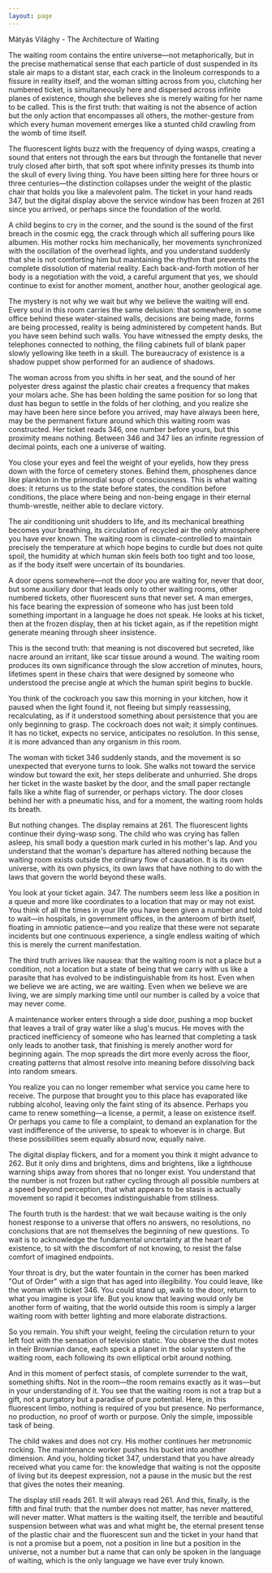 ```yaml
---
layout: page
---
```

Mátyás Világhy - The Architecture of Waiting

The waiting room contains the entire universe—not metaphorically, but in the precise mathematical sense that each particle of dust suspended in its stale air maps to a distant star, each crack in the linoleum corresponds to a fissure in reality itself, and the woman sitting across from you, clutching her numbered ticket, is simultaneously here and dispersed across infinite planes of existence, though she believes she is merely waiting for her name to be called. This is the first truth: that waiting is not the absence of action but the only action that encompasses all others, the mother-gesture from which every human movement emerges like a stunted child crawling from the womb of time itself.

The fluorescent lights buzz with the frequency of dying wasps, creating a sound that enters not through the ears but through the fontanelle that never truly closed after birth, that soft spot where infinity presses its thumb into the skull of every living thing. You have been sitting here for three hours or three centuries—the distinction collapses under the weight of the plastic chair that holds you like a malevolent palm. The ticket in your hand reads 347, but the digital display above the service window has been frozen at 261 since you arrived, or perhaps since the foundation of the world.

A child begins to cry in the corner, and the sound is the sound of the first breach in the cosmic egg, the crack through which all suffering pours like albumen. His mother rocks him mechanically, her movements synchronized with the oscillation of the overhead lights, and you understand suddenly that she is not comforting him but maintaining the rhythm that prevents the complete dissolution of material reality. Each back-and-forth motion of her body is a negotiation with the void, a careful argument that yes, we should continue to exist for another moment, another hour, another geological age.

The mystery is not why we wait but why we believe the waiting will end. Every soul in this room carries the same delusion: that somewhere, in some office behind these water-stained walls, decisions are being made, forms are being processed, reality is being administered by competent hands. But you have seen behind such walls. You have witnessed the empty desks, the telephones connected to nothing, the filing cabinets full of blank paper slowly yellowing like teeth in a skull. The bureaucracy of existence is a shadow puppet show performed for an audience of shadows.

The woman across from you shifts in her seat, and the sound of her polyester dress against the plastic chair creates a frequency that makes your molars ache. She has been holding the same position for so long that dust has begun to settle in the folds of her clothing, and you realize she may have been here since before you arrived, may have always been here, may be the permanent fixture around which this waiting room was constructed. Her ticket reads 346, one number before yours, but this proximity means nothing. Between 346 and 347 lies an infinite regression of decimal points, each one a universe of waiting.

You close your eyes and feel the weight of your eyelids, how they press down with the force of cemetery stones. Behind them, phosphenes dance like plankton in the primordial soup of consciousness. This is what waiting does: it returns us to the state before states, the condition before conditions, the place where being and non-being engage in their eternal thumb-wrestle, neither able to declare victory.

The air conditioning unit shudders to life, and its mechanical breathing becomes your breathing, its circulation of recycled air the only atmosphere you have ever known. The waiting room is climate-controlled to maintain precisely the temperature at which hope begins to curdle but does not quite spoil, the humidity at which human skin feels both too tight and too loose, as if the body itself were uncertain of its boundaries.

A door opens somewhere—not the door you are waiting for, never that door, but some auxiliary door that leads only to other waiting rooms, other numbered tickets, other fluorescent suns that never set. A man emerges, his face bearing the expression of someone who has just been told something important in a language he does not speak. He looks at his ticket, then at the frozen display, then at his ticket again, as if the repetition might generate meaning through sheer insistence.

This is the second truth: that meaning is not discovered but secreted, like nacre around an irritant, like scar tissue around a wound. The waiting room produces its own significance through the slow accretion of minutes, hours, lifetimes spent in these chairs that were designed by someone who understood the precise angle at which the human spirit begins to buckle.

You think of the cockroach you saw this morning in your kitchen, how it paused when the light found it, not fleeing but simply reassessing, recalculating, as if it understood something about persistence that you are only beginning to grasp. The cockroach does not wait; it simply continues. It has no ticket, expects no service, anticipates no resolution. In this sense, it is more advanced than any organism in this room.

The woman with ticket 346 suddenly stands, and the movement is so unexpected that everyone turns to look. She walks not toward the service window but toward the exit, her steps deliberate and unhurried. She drops her ticket in the waste basket by the door, and the small paper rectangle falls like a white flag of surrender, or perhaps victory. The door closes behind her with a pneumatic hiss, and for a moment, the waiting room holds its breath.

But nothing changes. The display remains at 261. The fluorescent lights continue their dying-wasp song. The child who was crying has fallen asleep, his small body a question mark curled in his mother's lap. And you understand that the woman's departure has altered nothing because the waiting room exists outside the ordinary flow of causation. It is its own universe, with its own physics, its own laws that have nothing to do with the laws that govern the world beyond these walls.

You look at your ticket again. 347. The numbers seem less like a position in a queue and more like coordinates to a location that may or may not exist. You think of all the times in your life you have been given a number and told to wait—in hospitals, in government offices, in the anteroom of birth itself, floating in amniotic patience—and you realize that these were not separate incidents but one continuous experience, a single endless waiting of which this is merely the current manifestation.

The third truth arrives like nausea: that the waiting room is not a place but a condition, not a location but a state of being that we carry with us like a parasite that has evolved to be indistinguishable from its host. Even when we believe we are acting, we are waiting. Even when we believe we are living, we are simply marking time until our number is called by a voice that may never come.

A maintenance worker enters through a side door, pushing a mop bucket that leaves a trail of gray water like a slug's mucus. He moves with the practiced inefficiency of someone who has learned that completing a task only leads to another task, that finishing is merely another word for beginning again. The mop spreads the dirt more evenly across the floor, creating patterns that almost resolve into meaning before dissolving back into random smears.

You realize you can no longer remember what service you came here to receive. The purpose that brought you to this place has evaporated like rubbing alcohol, leaving only the faint sting of its absence. Perhaps you came to renew something—a license, a permit, a lease on existence itself. Or perhaps you came to file a complaint, to demand an explanation for the vast indifference of the universe, to speak to whoever is in charge. But these possibilities seem equally absurd now, equally naive.

The digital display flickers, and for a moment you think it might advance to 262. But it only dims and brightens, dims and brightens, like a lighthouse warning ships away from shores that no longer exist. You understand that the number is not frozen but rather cycling through all possible numbers at a speed beyond perception, that what appears to be stasis is actually movement so rapid it becomes indistinguishable from stillness.

The fourth truth is the hardest: that we wait because waiting is the only honest response to a universe that offers no answers, no resolutions, no conclusions that are not themselves the beginning of new questions. To wait is to acknowledge the fundamental uncertainty at the heart of existence, to sit with the discomfort of not knowing, to resist the false comfort of imagined endpoints.

Your throat is dry, but the water fountain in the corner has been marked "Out of Order" with a sign that has aged into illegibility. You could leave, like the woman with ticket 346. You could stand up, walk to the door, return to what you imagine is your life. But you know that leaving would only be another form of waiting, that the world outside this room is simply a larger waiting room with better lighting and more elaborate distractions.

So you remain. You shift your weight, feeling the circulation return to your left foot with the sensation of television static. You observe the dust motes in their Brownian dance, each speck a planet in the solar system of the waiting room, each following its own elliptical orbit around nothing.

And in this moment of perfect stasis, of complete surrender to the wait, something shifts. Not in the room—the room remains exactly as it was—but in your understanding of it. You see that the waiting room is not a trap but a gift, not a purgatory but a paradise of pure potential. Here, in this fluorescent limbo, nothing is required of you but presence. No performance, no production, no proof of worth or purpose. Only the simple, impossible task of being.

The child wakes and does not cry. His mother continues her metronomic rocking. The maintenance worker pushes his bucket into another dimension. And you, holding ticket 347, understand that you have already received what you came for: the knowledge that waiting is not the opposite of living but its deepest expression, not a pause in the music but the rest that gives the notes their meaning.

The display still reads 261. It will always read 261. And this, finally, is the fifth and final truth: that the number does not matter, has never mattered, will never matter. What matters is the waiting itself, the terrible and beautiful suspension between what was and what might be, the eternal present tense of the plastic chair and the fluorescent sun and the ticket in your hand that is not a promise but a poem, not a position in line but a position in the universe, not a number but a name that can only be spoken in the language of waiting, which is the only language we have ever truly known.